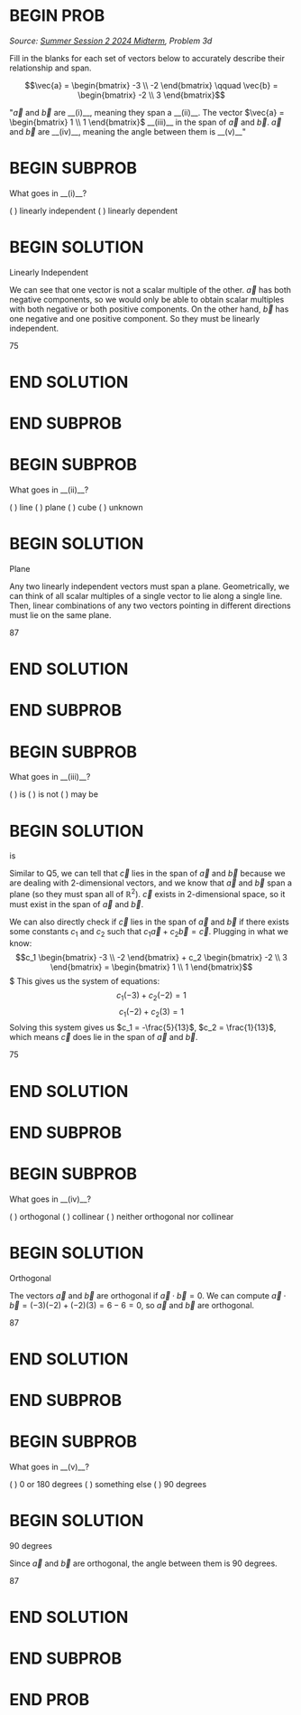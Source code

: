 # BEGIN PROB

<i>Source: [Summer Session 2 2024 Midterm](../ss2-24-midterm/index.html), Problem 3d</i>

Fill in the blanks for each set of vectors below to accurately describe their relationship and span.

$$\vec{a} = \begin{bmatrix} -3 \\ -2 \end{bmatrix} \qquad \vec{b} = \begin{bmatrix} -2 \\ 3 \end{bmatrix}$$

"$\vec{a}$ and $\vec{b}$ are  \_\_(i)\_\_, meaning they span a  \_\_(ii)\_\_. The vector  $\vec{a} = \begin{bmatrix} 1 \\ 1 \end{bmatrix}$  \_\_(iii)\_\_ in the span of $\vec{a}$ and $\vec{b}$. $\vec{a}$ and $\vec{b}$ are  \_\_(iv)\_\_, meaning the angle between them is \_\_(v)\_\_"

# BEGIN SUBPROB

What goes in \_\_(i)\_\_?

( ) linearly independent
( ) linearly dependent

# BEGIN SOLUTION

Linearly Independent

We can see that one vector is not a scalar multiple of the other. $\vec{a}$ has both negative components, so we would only be able to obtain scalar multiples with both negative or both positive components. On the other hand, $\vec{b}$ has one negative and one positive component. So they must be linearly independent.

<average>75</average>

# END SOLUTION

# END SUBPROB

# BEGIN SUBPROB

What goes in \_\_(ii)\_\_?

( ) line
( ) plane
( ) cube
( ) unknown

# BEGIN SOLUTION

Plane

Any two linearly independent vectors must span a plane. Geometrically, we can think of all scalar multiples of a single vector to lie along a single line. Then, linear combinations of any two vectors pointing in different directions must lie on the same plane.

<average>87</average>

# END SOLUTION

# END SUBPROB

# BEGIN SUBPROB

What goes in \_\_(iii)\_\_?

( ) is
( ) is not
( ) may be

# BEGIN SOLUTION

is

Similar to Q5, we can tell that $\vec{c}$ lies in the span of $\vec{a}$ and $\vec{b}$ because we are dealing with 2-dimensional vectors, and we know that $\vec{a}$ and $\vec{b}$ span a plane (so they must span all of $\mathbb{R}^2$). $\vec{c}$ exists in 2-dimensional space, so it must exist in the span of $\vec{a}$ and $\vec{b}$.

We can also directly check if $\vec{c}$ lies in the span of $\vec{a}$ and $\vec{b}$ if there exists some constants $c_1$ and $c_2$ such that $c_1 \vec{a} + c_2 \vec{b} = \vec{c}$. Plugging in what we know: $$c_1 \begin{bmatrix} -3 \\ -2 \end{bmatrix} + c_2 \begin{bmatrix} -2 \\ 3 \end{bmatrix} = \begin{bmatrix} 1 \\ 1 \end{bmatrix}$$$ 
This gives us the system of equations:
$$c_1 (-3) + c_2 (-2) = 1$$ 
$$c_1 (-2) + c_2 (3) = 1$$
Solving this system gives us $c_1 = -\frac{5}{13}$, $c_2 = \frac{1}{13}$, which means $\vec{c}$ does lie in the span of $\vec{a}$ and $\vec{b}$.

<average>75</average>

# END SOLUTION

# END SUBPROB

# BEGIN SUBPROB

What goes in \_\_(iv)\_\_?

( ) orthogonal
( ) collinear
( ) neither orthogonal nor collinear

# BEGIN SOLUTION

Orthogonal

The vectors $\vec{a}$ and $\vec{b}$ are orthogonal if $\vec{a} \cdot \vec{b} = 0$. We can compute $\vec{a} \cdot \vec{b} = (-3)(-2) + (-2)(3) = 6 - 6 = 0$, so $\vec{a}$ and $\vec{b}$ are orthogonal.

<average>87</average>

# END SOLUTION

# END SUBPROB

# BEGIN SUBPROB

What goes in \_\_(v)\_\_?

( ) 0 or 180 degrees
( ) something else
( ) 90 degrees

# BEGIN SOLUTION

90 degrees

Since $\vec{a}$ and $\vec{b}$ are orthogonal, the angle between them is 90 degrees. 

<average>87</average>

# END SOLUTION

# END SUBPROB

# END PROB